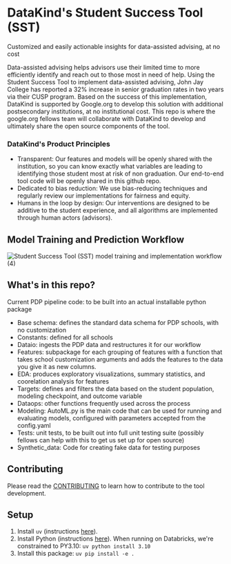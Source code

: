 # DataKind's Student Success Tool (SST)
Customized and easily actionable insights for data-assisted advising, at no cost

Data-assisted advising helps advisors use their limited time to more efficiently identify and reach out to those most in need of help.
Using the Student Success Tool to implement data-assisted advising, John Jay College has reported a 32% increase in senior graduation rates in two years via their CUSP program.
Based on the success of this implementation, DataKind is supported by Google.org to develop this solution with additional postsecondary institutions, at no institutional cost.
This repo is where the google.org fellows team will collaborate with DataKind to develop and ultimately share the open source components of the tool.

### DataKind's Product Principles
- Transparent: Our features and models will be openly shared with the institution, so you can know exactly what variables are leading to identifying those student most at risk of non graduation. Our end-to-end tool code will be openly shared in this github repo.
- Dedicated to bias reduction: We use bias-reducing techniques and regularly review our implementations for fairness and equity.
- Humans in the loop by design: Our interventions are designed to be additive to the student experience, and all algorithms are implemented through human actors (advisors).


## Model Training and Prediction Workflow

![Student Success Tool (SST) model training and implementation workflow (4)](https://github.com/user-attachments/assets/1a3816bc-acd5-4b53-ad92-929a66bebbac)


## What's in this repo?

Current PDP pipeline code: to be built into an actual installable python package
- Base schema: defines the standard data schema for PDP schools, with no customization
- Constants: defined for all schools
- Dataio: ingests the PDP data and restructures it for our workflow
- Features: subpackage for each grouping of features with a function that takes school customization arguments and adds the features to the data you give it as new columns.
- EDA: produces exploratory visualizations, summary statistics, and coorelation analysis for features
- Targets: defines and filters the data based on the student population, modeling checkpoint, and outcome variable
- Dataops: other functions frequently used across the process
- Modeling: AutoML.py is the main code that can be used for running and evaluating models, configured with parameters accepted from the config.yaml
- Tests: unit tests, to be built out into full unit testing suite (possibly fellows can help with this to get us set up for open source)
- Synthetic_data: Code for creating fake data for testing purposes


## Contributing

Please read the [CONTRIBUTING](CONTRIBUTING.md) to learn how to contribute to the tool development.


## Setup

1. Install `uv` (instructions [here](https://docs.astral.sh/uv/getting-started/installation)).
1. Install Python (instructions [here](https://docs.astral.sh/uv/guides/install-python)). When running on Databricks, we're constrained to PY3.10: `uv python install 3.10`
1. Install this package: `uv pip install -e .`
